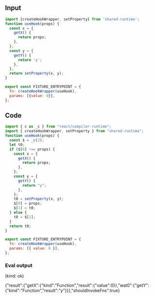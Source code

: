
## Input

```javascript
import {createHookWrapper, setProperty} from 'shared-runtime';
function useHook(props) {
  const x = {
    getX() {
      return props;
    },
  };
  const y = {
    getY() {
      return 'y';
    },
  };
  return setProperty(x, y);
}

export const FIXTURE_ENTRYPOINT = {
  fn: createHookWrapper(useHook),
  params: [{value: 0}],
};

```

## Code

```javascript
import { c as _c } from "react/compiler-runtime";
import { createHookWrapper, setProperty } from "shared-runtime";
function useHook(props) {
  const $ = _c(2);
  let t0;
  if ($[0] !== props) {
    const x = {
      getX() {
        return props;
      },
    };
    const y = {
      getY() {
        return "y";
      },
    };
    t0 = setProperty(x, y);
    $[0] = props;
    $[1] = t0;
  } else {
    t0 = $[1];
  }
  return t0;
}

export const FIXTURE_ENTRYPOINT = {
  fn: createHookWrapper(useHook),
  params: [{ value: 0 }],
};

```
      
### Eval output
(kind: ok) <div>{"result":{"getX":{"kind":"Function","result":{"value":0}},"wat0":{"getY":{"kind":"Function","result":"y"}}},"shouldInvokeFns":true}</div>